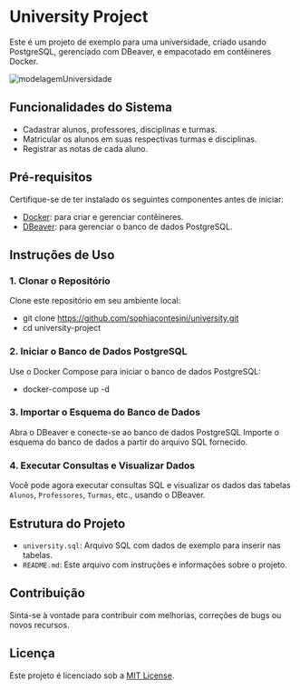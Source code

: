 # University Project

Este é um projeto de exemplo para uma universidade, criado usando PostgreSQL, gerenciado com DBeaver, e empacotado em contêineres Docker.

![modelagemUniversidade](https://github.com/sophiacontesini/university/assets/94463723/8bfdc39e-c0d5-4d9b-a4cb-04a214701b9c)

## Funcionalidades do Sistema

- Cadastrar alunos, professores, disciplinas e turmas.
- Matricular os alunos em suas respectivas turmas e disciplinas.
- Registrar as notas de cada aluno.

## Pré-requisitos

Certifique-se de ter instalado os seguintes componentes antes de iniciar:
- [Docker](https://docs.docker.com/get-docker/): para criar e gerenciar contêineres.
- [DBeaver](https://dbeaver.io/download/): para gerenciar o banco de dados PostgreSQL.

## Instruções de Uso

### 1. Clonar o Repositório

Clone este repositório em seu ambiente local:
- git clone https://github.com/sophiacontesini/university.git
- cd university-project


### 2. Iniciar o Banco de Dados PostgreSQL

Use o Docker Compose para iniciar o banco de dados PostgreSQL:
- docker-compose up -d

### 3. Importar o Esquema do Banco de Dados

Abra o DBeaver e conecte-se ao banco de dados PostgreSQL
Importe o esquema do banco de dados a partir do arquivo SQL fornecido.

### 4. Executar Consultas e Visualizar Dados

Você pode agora executar consultas SQL e visualizar os dados das tabelas `Alunos`, `Professores`, `Turmas`, etc., usando o DBeaver.

## Estrutura do Projeto

- `university.sql`: Arquivo SQL com dados de exemplo para inserir nas tabelas.
- `README.md`: Este arquivo com instruções e informações sobre o projeto.

## Contribuição

Sinta-se à vontade para contribuir com melhorias, correções de bugs ou novos recursos.

## Licença

Este projeto é licenciado sob a [MIT License](LICENSE).



